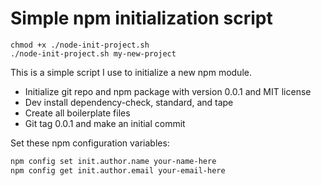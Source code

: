 # Simple npm initialization script

```
chmod +x ./node-init-project.sh
./node-init-project.sh my-new-project
```

This is a simple script I use to initialize a new npm module.
* Initialize git repo and npm package with version 0.0.1 and MIT license
* Dev install dependency-check, standard, and tape
* Create all boilerplate files
* Git tag 0.0.1 and make an initial commit

Set these npm configuration variables:

```sh
npm config set init.author.name your-name-here
npm config get init.author.email your-email-here
```
